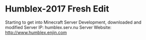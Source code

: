 # Humblex-2017 Fresh Edit
 Starting to get into Minecraft Server Development, downloaded and modified
 Server IP: humblex.serv.nu
 Server Website: http://www.humblex.enjin.com
